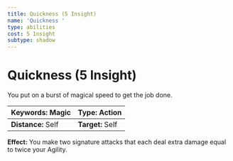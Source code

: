 ```yaml
---
title: Quickness (5 Insight)
name: 'Quickness '
type: abilities
cost: 5 Insight
subtype: shadow
---
```


# Quickness (5 Insight)

You put on a burst of magical speed to get the job done.

| **Keywords:** Magic | **Type:** Action |
| :------------------ | :--------------- |
| **Distance:** Self  | **Target:** Self |

**Effect:** You make two signature attacks that each deal extra damage equal to twice your Agility.
